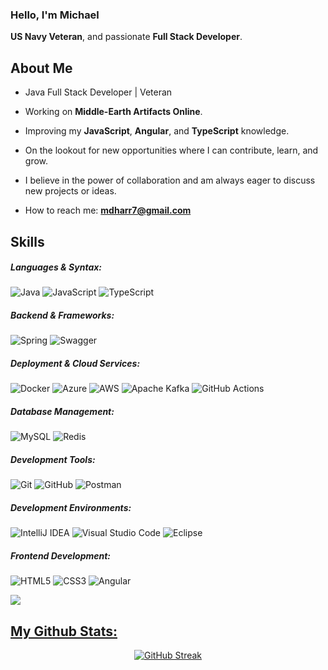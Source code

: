 ### Hello, I'm Michael
**US Navy Veteran**, and passionate **Full Stack Developer**.

## About Me

- Java Full Stack Developer | Veteran

- Working on **Middle-Earth Artifacts Online**.

- Improving my **JavaScript**, **Angular**, and **TypeScript** knowledge.

- On the lookout for new opportunities where I can contribute, learn, and grow.

- I believe in the power of collaboration and am always eager to discuss new projects or ideas.

- How to reach me: **mdharr7@gmail.com**

## Skills

##### Languages & Syntax:

<p>
  <img src="https://img.shields.io/badge/Java-ED8B00?style=for-the-badge&logo=openjdk&logoColor=white" alt="Java" />
  <img src="https://img.shields.io/badge/JavaScript-F7DF1E?style=for-the-badge&logo=javascript&logoColor=black" alt="JavaScript" />
  <img src="https://img.shields.io/badge/TypeScript-3178C6?style=for-the-badge&logo=typescript&logoColor=white" alt="TypeScript" />
</p>

##### Backend & Frameworks:

<p>
  <img src="https://img.shields.io/badge/Spring-6DB33F?style=for-the-badge&logo=spring&logoColor=white" alt="Spring" />
  <img src="https://img.shields.io/badge/Swagger-85EA2D?style=for-the-badge&logo=swagger&logoColor=black" alt="Swagger" />
</p>

##### Deployment & Cloud Services:

<p>
  <img src="https://img.shields.io/badge/Docker-2496ED?style=for-the-badge&logo=docker&logoColor=white" alt="Docker" />
  <img src="https://img.shields.io/badge/Azure-0078D4?style=for-the-badge&logo=microsoftazure&logoColor=white" alt="Azure" />
  <img src="https://img.shields.io/badge/AWS-232F3E?style=for-the-badge&logo=amazonaws&logoColor=white" alt="AWS" />
  <img src="https://img.shields.io/badge/Apache_Kafka-231F20?style=for-the-badge&logo=apache-kafka&logoColor=white" alt="Apache Kafka" />
  <img src="https://img.shields.io/badge/GitHub_Actions-2088FF?style=for-the-badge&logo=github-actions&logoColor=white" alt="GitHub Actions" />
</p>

##### Database Management:

<p>
  <img src="https://img.shields.io/badge/MySQL-4479A1?style=for-the-badge&logo=mysql&logoColor=white" alt="MySQL" />
  <img src="https://img.shields.io/badge/Redis-DC382D?style=for-the-badge&logo=redis&logoColor=white" alt="Redis" />
</p>

##### Development Tools:

<p>
  <img src="https://img.shields.io/badge/Git-F05032?style=for-the-badge&logo=git&logoColor=white" alt="Git" />
  <img src="https://img.shields.io/badge/GitHub-181717?style=for-the-badge&logo=github&logoColor=white" alt="GitHub" />
  <img src="https://img.shields.io/badge/Postman-FF6C37?style=for-the-badge&logo=postman&logoColor=white" alt="Postman" />
</p>

##### Development Environments:

<p>
  <img src="https://img.shields.io/badge/IntelliJ_IDEA-000000?style=for-the-badge&logo=intellijidea&logoColor=white" alt="IntelliJ IDEA" />
  <img src="https://img.shields.io/badge/Visual_Studio_Code-007ACC?style=for-the-badge&logo=visualstudiocode&logoColor=white" alt="Visual Studio Code" />
  <img src="https://img.shields.io/badge/Eclipse-2C2255?style=for-the-badge&logo=eclipse&logoColor=white" alt="Eclipse" />
</p>


##### Frontend Development:

<p>
  <img src="https://img.shields.io/badge/HTML5-E34F26?style=for-the-badge&logo=html5&logoColor=white" alt="HTML5" />
  <img src="https://img.shields.io/badge/CSS3-1572B6?style=for-the-badge&logo=css3&logoColor=white" alt="CSS3" />
  <img src="https://img.shields.io/badge/Angular-DD0031?style=for-the-badge&logo=angular&logoColor=white" alt="Angular" />
</p>

<div align="left">
  <a href="https://skillicons.dev">
    <img src="https://skillicons.dev/icons?i=java,intellij,spring,intellij,mysql,intellij,redis,intellij,postman,intellij,git,intellij,github,intellij,githubactions,intellij,gradle,intellij,docker,intellij,azure,intellij,aws,intellij,kafka,intellij,html,intellij,css,intellij,js,intellij,ts,intellij,angular,intellij,vscode,intellij,eclipse,intellij&theme=light&perline=14" />

<!-- Your other markdown content can continue here -->
   
## My Github Stats:
<div align="center">
   <a href="https://git.io/streak-stats"><img src="https://github-readme-streak-stats.herokuapp.com?user=mdharr&theme=github-dark-dimmed" alt="GitHub Streak" /></a>
</div>
